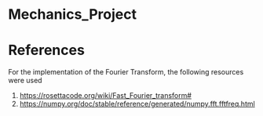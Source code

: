 # Mechanics_Project


# References

For the implementation of the Fourier Transform, the following resources were used

1. https://rosettacode.org/wiki/Fast_Fourier_transform#
1. https://numpy.org/doc/stable/reference/generated/numpy.fft.fftfreq.html
